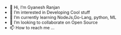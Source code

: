 - 👋 Hi, I’m Gyanesh Ranjan
- 👀 I’m interested in Developing Cool stuff
- 🌱 I’m currently learning NodeJs,Go-Lang, python, ML
- 💞️ I’m looking to collaborate on Open Source
- 📫 How to reach me ...

<!---
gyaneshrn/gyaneshrn is a ✨ special ✨ repository because its `README.md` (this file) appears on your GitHub profile.
You can click the Preview link to take a look at your changes.
--->
